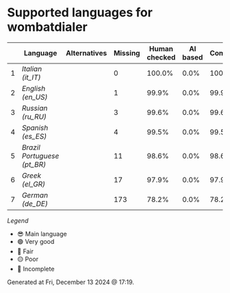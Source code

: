 # Supported languages for wombatdialer

|  | Language | Alternatives | Missing | Human checked | AI based | Completion |   |
|--|----------|--------------|---------|---------------|----------|------------|---|
| 1 | *Italian (it_IT)* |  | 0 | 100.0% | 0.0% | 100.0% | 🟢 |
| 2 | *English (en_US)* |  | 1 | 99.9% | 0.0% | 99.9% | 😎 |
| 3 | *Russian (ru_RU)* |  | 3 | 99.6% | 0.0% | 99.6% | 🟢 |
| 4 | *Spanish (es_ES)* |  | 4 | 99.5% | 0.0% | 99.5% | 🟢 |
| 5 | *Brazil Portuguese (pt_BR)* |  | 11 | 98.6% | 0.0% | 98.6% | 🟢 |
| 6 | *Greek (el_GR)* |  | 17 | 97.9% | 0.0% | 97.9% | 🟢 |
| 7 | *German (de_DE)* |  | 173 | 78.2% | 0.0% | 78.2% | 🟡 |


*Legend*

- 😎 Main language
- 🟢 Very good
- 🔵 Fair
- 🟡 Poor
- 🔴 Incomplete


Generated at Fri, December 13 2024 @ 17:19.

